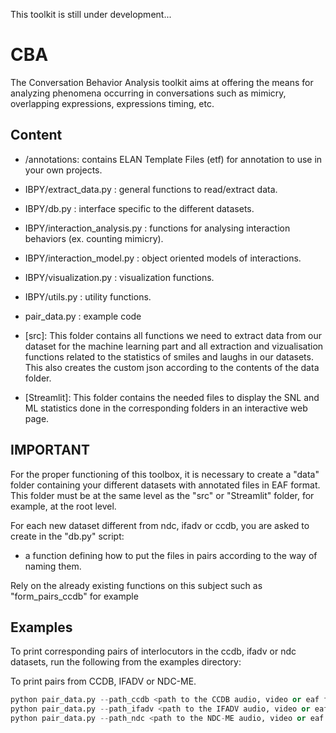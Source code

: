 This toolkit is still under development...


# CBA
The Conversation Behavior Analysis toolkit aims at offering the means for analyzing phenomena occurring in conversations such as mimicry, overlapping expressions, expressions timing, etc.


## Content

* /annotations: contains ELAN Template Files (etf) for annotation to use in your own projects.
* IBPY/extract_data.py : general functions to read/extract data.
* IBPY/db.py : interface specific to the different datasets.
* IBPY/interaction_analysis.py : functions for analysing interaction behaviors (ex. counting mimicry).
* IBPY/interaction_model.py : object oriented models of interactions.
* IBPY/visualization.py : visualization functions.
* IBPY/utils.py : utility functions.
* pair_data.py : example code


* [src]: This folder contains all functions we need to extract data from our dataset for the machine learning part and all extraction and vizualisation functions related to the statistics of smiles and laughs in our datasets. This also creates the custom json according to the contents of the data folder.

* [Streamlit]: This folder contains the needed files to display the SNL and ML statistics done in the corresponding folders in an interactive web page.

## IMPORTANT

For the proper functioning of this toolbox, it is necessary to create a "data" folder containing your different datasets with annotated files in EAF format. This folder must be at the same level as the "src" or "Streamlit" folder, for example, at the root level.

For each new dataset different from ndc, ifadv or ccdb, you are asked to create in the "db.py" script:
* a function defining how to put the files in pairs according to the way of naming them.

Rely on the already existing functions on this subject such as "form_pairs_ccdb" for example

## Examples

To print corresponding pairs of interlocutors in the ccdb, ifadv or ndc datasets, run the following from the examples directory:

To print pairs from CCDB, IFADV or NDC-ME.
```python
python pair_data.py --path_ccdb <path to the CCDB audio, video or eaf files>
python pair_data.py --path_ifadv <path to the IFADV audio, video or eaf files>
python pair_data.py --path_ndc <path to the NDC-ME audio, video or eaf files>

```
